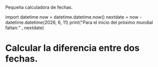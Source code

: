Pequeña calculadora de fechas.

import datetime
now = datetime.datetime.now()
nextdate = now - datetime.datetime(2026, 6, 11)
print("Para el inicio del próximo mundial faltan:" , nextdate)
# Calcular la diferencia entre dos fechas.
